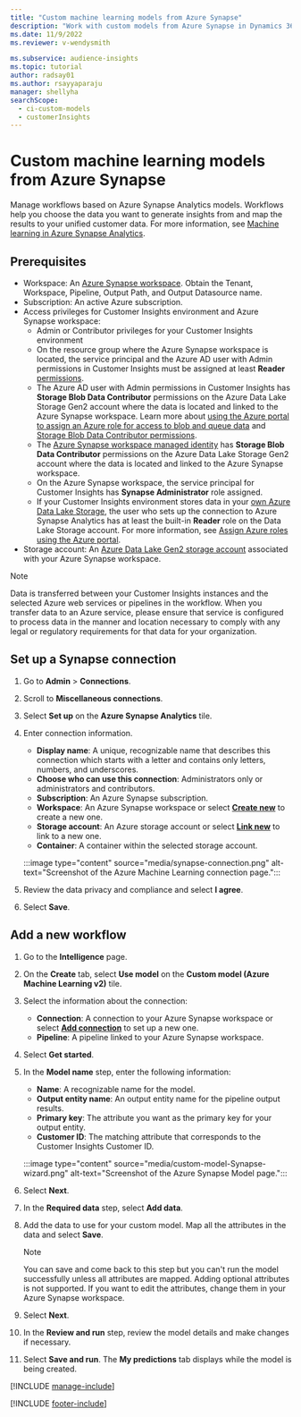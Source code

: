 ```yaml
---
title: "Custom machine learning models from Azure Synapse"
description: "Work with custom models from Azure Synapse in Dynamics 365 Customer Insights."
ms.date: 11/9/2022
ms.reviewer: v-wendysmith

ms.subservice: audience-insights
ms.topic: tutorial
author: radsay01
ms.author: rsayyaparaju
manager: shellyha
searchScope: 
  - ci-custom-models
  - customerInsights
---
```


# Custom machine learning models from Azure Synapse

Manage workflows based on Azure Synapse Analytics models. Workflows help you choose the data you want to generate insights from and map the results to your unified customer data. For more information, see [Machine learning in Azure Synapse Analytics](/azure/synapse-analytics/machine-learning/what-is-machine-learning).

## Prerequisites

- Workspace: An [Azure Synapse workspace](/azure/synapse-analytics/get-started-create-workspace). Obtain the Tenant, Workspace, Pipeline, Output Path, and Output Datasource name.
- Subscription: An active Azure subscription.
- Access privileges for Customer Insights environment and Azure Synapse workspace:
  - Admin or Contributor privileges for your Customer Insights environment
  - On the resource group where the Azure Synapse workspace is located, the service principal and the Azure AD user with Admin permissions in Customer Insights must be assigned at least **Reader** [permissions](/azure/role-based-access-control/role-assignments-portal).
  - The Azure AD user with Admin permissions in Customer Insights has **Storage Blob Data Contributor** permissions on the Azure Data Lake Storage Gen2 account where the data is located and linked to the Azure Synapse workspace. Learn more about [using the Azure portal to assign an Azure role for access to blob and queue data](/azure/storage/common/storage-auth-aad-rbac-portal) and [Storage Blob Data Contributor permissions](/azure/role-based-access-control/built-in-roles#storage-blob-data-contributor).
  - The [Azure Synapse workspace managed identity](/azure/synapse-analytics/security/synapse-workspace-managed-identity) has **Storage Blob Data Contributor** permissions on the Azure Data Lake Storage Gen2 account where the data is located and linked to the Azure Synapse workspace.
  - On the Azure Synapse workspace, the service principal for Customer Insights has **Synapse Administrator** role assigned.
  - If your Customer Insights environment stores data in your [own Azure Data Lake Storage](own-data-lake-storage.md), the user who sets up the connection to Azure Synapse Analytics has at least the built-in **Reader** role on the Data Lake Storage account. For more information, see [Assign Azure roles using the Azure portal](/azure/role-based-access-control/role-assignments-portal).
- Storage account: An [Azure Data Lake Gen2 storage account](/azure/storage/blobs/data-lake-storage-quickstart-create-account) associated with your Azure Synapse workspace.

> [!NOTE]
> Data is transferred between your Customer Insights instances and the selected Azure web services or pipelines in the workflow. When you transfer data to an Azure service, please ensure that service is configured to process data in the manner and location necessary to comply with any legal or regulatory requirements for that data for your organization.

## Set up a Synapse connection

1. Go to **Admin** > **Connections**.

1. Scroll to **Miscellaneous connections**.

1. Select **Set up** on the **Azure Synapse Analytics** tile.

1. Enter connection information.

   - **Display name**: A unique, recognizable name that describes this connection which starts with a letter and contains only letters, numbers, and underscores.
   - **Choose who can use this connection**: Administrators only or administrators and contributors.
   - **Subscription**: An Azure Synapse subscription.
   - **Workspace**: An Azure Synapse workspace or select [**Create new**](/azure/synapse-analytics/quickstart-create-workspace) to create a new one.
   - **Storage account**: An Azure storage account or select [**Link new**](/azure/storage/common/storage-account-create?bc=%2Fazure%2Fsynapse-analytics%2Fbreadcrumb%2Ftoc.json&tabs=azure-portal) to link to a new one.
   - **Container**: A container within the selected storage account.

   :::image type="content" source="media/synapse-connection.png" alt-text="Screenshot of the Azure Machine Learning connection page.":::
  
1. Review the data privacy and compliance and select **I agree**.

1. Select **Save**.

## Add a new workflow

1. Go to the **Intelligence** page.

1. On the **Create** tab, select **Use model** on the **Custom model (Azure Machine Learning v2)** tile.

1. Select the information about the connection:

   - **Connection**: A connection to your Azure Synapse workspace or select [**Add connection**](#set-up-a-Synapse-connection) to set up a new one.
   - **Pipeline**: A pipeline linked to your Azure Synapse workspace.

1. Select **Get started**.

1. In the **Model name** step, enter the following information:

   - **Name**: A recognizable name for the model.
   - **Output entity name**: An output entity name for the pipeline output results.
   - **Primary key**: The attribute you want as the primary key for your output entity.
   - **Customer ID**: The matching attribute that corresponds to the Customer Insights Customer ID.

   :::image type="content" source="media/custom-model-Synapse-wizard.png" alt-text="Screenshot of the Azure Synapse Model page.":::
  
1. Select **Next**.

1. In the **Required data** step, select **Add data**.

1. Add the data to use for your custom model. Map all the attributes in the data and select **Save**.

   > [!NOTE]
   > You can save and come back to this step but you can't run the model successfully unless all attributes are mapped. Adding optional attributes is not supported. If you want to edit the attributes, change them in your Azure Synapse workspace.

1. Select **Next**.

1. In the **Review and run** step, review the model details and make changes if necessary.

1. Select **Save and run**. The **My predictions** tab displays while the model is being created.

[!INCLUDE [manage-include](includes/custom-models-manage.md)]

[!INCLUDE [footer-include](includes/footer-banner.md)]
